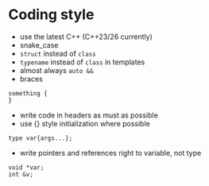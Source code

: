 # Coding style

* use the latest C++ (C++23/26 currently)
* snake_case
* `struct` instead of `class`
* `typename` instead of `class` in templates
* almost always `auto &&`
* braces
```
something {
}
```
* write code in headers as must as possible
* use {} style initialization where possible
```
type var{args...};
```
* write pointers and references right to variable, not type
```
void *var;
int &v;
```

